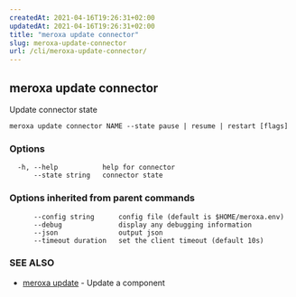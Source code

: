 ```yaml
---
createdAt: 2021-04-16T19:26:31+02:00
updatedAt: 2021-04-16T19:26:31+02:00
title: "meroxa update connector"
slug: meroxa-update-connector
url: /cli/meroxa-update-connector/
---
```

## meroxa update connector

Update connector state

```
meroxa update connector NAME --state pause | resume | restart [flags]
```

### Options

```
  -h, --help           help for connector
      --state string   connector state
```

### Options inherited from parent commands

```
      --config string      config file (default is $HOME/meroxa.env)
      --debug              display any debugging information
      --json               output json
      --timeout duration   set the client timeout (default 10s)
```

### SEE ALSO

* [meroxa update](/cli/meroxa-update/)	 - Update a component

